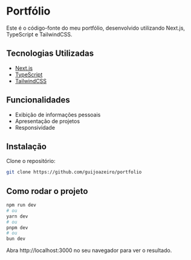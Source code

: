 # Portfólio

Este é o código-fonte do meu portfólio, desenvolvido utilizando Next.js, TypeScript e TailwindCSS.

## Tecnologias Utilizadas

- [Next.js](https://nextjs.org/)
- [TypeScript](https://www.typescriptlang.org/)
- [TailwindCSS](https://tailwindcss.com/)

## Funcionalidades

- Exibição de informações pessoais
- Apresentação de projetos
- Responsividade


## Instalação

Clone o repositório:

```bash
git clone https://github.com/guijoazeiro/portfolio
```

## Como rodar o projeto

```bash
npm run dev
# ou
yarn dev
# ou
pnpm dev
# ou
bun dev
```

Abra http://localhost:3000 no seu navegador para ver o resultado.